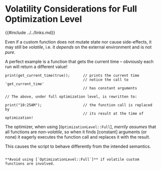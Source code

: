 Volatility Considerations for Full Optimization Level
===================================================

{{#include ../../links.md}}

Even if a custom function does not mutate state nor cause side-effects, it may still be _volatile_,
i.e. it _depends_ on the external environment and is not _pure_.

A perfect example is a function that gets the current time &ndash; obviously each run will return a
different value!

```rust,no_run
print(get_current_time(true));      // prints the current time
                                    // notice the call to 'get_current_time'
                                    // has constant arguments

// The above, under full optimization level, is rewritten to:

print("10:25AM");                   // the function call is replaced by
                                    // its result at the time of optimization!
```

The optimizer, when using [`OptimizationLevel::Full`], _merrily assumes_ that all functions are
_non-volatile_, so when it finds [constant] arguments (or none) it eagerly executes the function
call and replaces it with the result.

This causes the script to behave differently from the intended semantics.

```admonish danger.small "Warning"

**Avoid using [`OptimizationLevel::Full`]** if volatile custom functions are involved.
```
